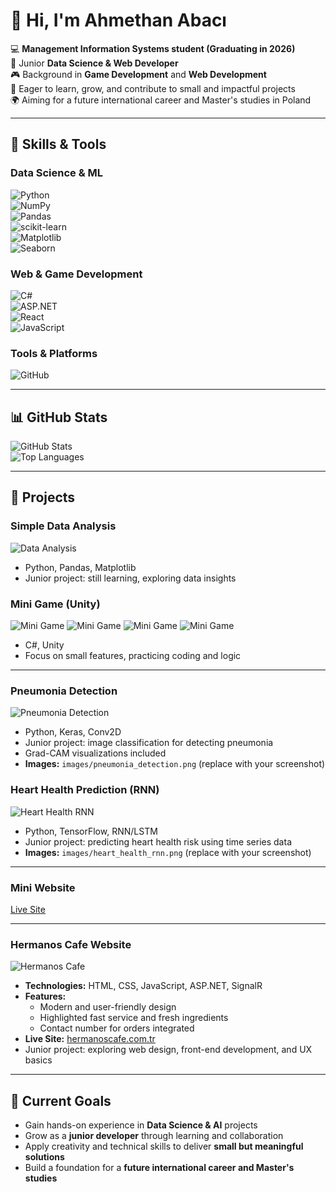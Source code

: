 # 👋 Hi, I'm Ahmethan Abacı

💻 **Management Information Systems student (Graduating in 2026)**  
🌱 Junior **Data Science & Web Developer**  
🎮 Background in **Game Development** and **Web Development**  
🚀 Eager to learn, grow, and contribute to small and impactful projects  
🌍 Aiming for a future international career and Master's studies in Poland  

---

## 🔧 Skills & Tools

### Data Science & ML
![Python](https://img.shields.io/badge/Python-3776AB?style=for-the-badge&logo=python&logoColor=white)  
![NumPy](https://img.shields.io/badge/NumPy-013243?style=for-the-badge&logo=numpy&logoColor=white)  
![Pandas](https://img.shields.io/badge/Pandas-150458?style=for-the-badge&logo=pandas&logoColor=white)  
![scikit-learn](https://img.shields.io/badge/scikit--learn-F7931E?style=for-the-badge&logo=scikit-learn&logoColor=white)  
![Matplotlib](https://img.shields.io/badge/Matplotlib-11557c?style=for-the-badge&logo=plotly&logoColor=white)  
![Seaborn](https://img.shields.io/badge/Seaborn-3182bd?style=for-the-badge&logo=python&logoColor=white)

### Web & Game Development
![C#](https://img.shields.io/badge/C%23-239120?style=for-the-badge&logo=c-sharp&logoColor=white)  
![ASP.NET](https://img.shields.io/badge/ASP.NET-512BD4?style=for-the-badge&logo=.net&logoColor=white)  
![React](https://img.shields.io/badge/React-20232A?style=for-the-badge&logo=react&logoColor=61DAFB)  
![JavaScript](https://img.shields.io/badge/JavaScript-F7DF1E?style=for-the-badge&logo=javascript&logoColor=black)

### Tools & Platforms
![GitHub](https://img.shields.io/badge/GitHub-181717?style=for-the-badge&logo=github&logoColor=white)

---

## 📊 GitHub Stats
![GitHub Stats](https://github-readme-stats.vercel.app/api?username=AhmethanAbaci&show_icons=true&theme=tokyonight)  
![Top Languages](https://github-readme-stats.vercel.app/api/top-langs/?username=AhmethanAbaci&layout=compact&theme=tokyonight)

---

## 💼 Projects

### Simple Data Analysis
![Data Analysis](images/data_project.png)
- Python, Pandas, Matplotlib
- Junior project: still learning, exploring data insights

### Mini Game (Unity)
![Mini Game](images/CarParking.jpg)
![Mini Game](images/CarParking2.jpg)
![Mini Game](images/draw_basketball.jpg)
![Mini Game](images/draw_basketball2.jpg)
- C#, Unity
- Focus on small features, practicing coding and logic

---

### Pneumonia Detection
![Pneumonia Detection](images/pneumonia_detection.png)
- Python, Keras, Conv2D
- Junior project: image classification for detecting pneumonia
- Grad-CAM visualizations included
- **Images:** `images/pneumonia_detection.png` (replace with your screenshot)

### Heart Health Prediction (RNN)
![Heart Health RNN](images/heart_health_rnn.png)
- Python, TensorFlow, RNN/LSTM
- Junior project: predicting heart health risk using time series data
- **Images:** `images/heart_health_rnn.png` (replace with your screenshot)

---

### Mini Website
[Live Site](https://ahmethanabaci.netlify.app/)

---

### Hermanos Cafe Website
![Hermanos Cafe](images/hermanoscafe.png)
- **Technologies:** HTML, CSS, JavaScript, ASP.NET, SignalR
- **Features:**
  - Modern and user-friendly design
  - Highlighted fast service and fresh ingredients
  - Contact number for orders integrated
- **Live Site:** [hermanoscafe.com.tr](https://hermanoscafe.com.tr/)
- Junior project: exploring web design, front-end development, and UX basics

---

## 🎯 Current Goals
- Gain hands-on experience in **Data Science & AI** projects  
- Grow as a **junior developer** through learning and collaboration  
- Apply creativity and technical skills to deliver **small but meaningful solutions**  
- Build a foundation for a **future international career and Master's studies**

